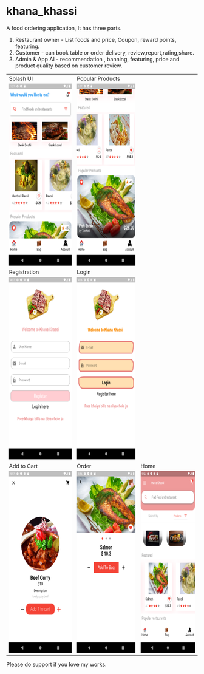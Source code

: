 # khana_khassi
A food ordering application,
It has three parts.
1. Restaurant owner - List foods and price, Coupon, reward points, featuring.
2. Customer - can book table or order delivery, review,report,rating,share.
3. Admin & App AI - recommendation , banning, featuring, price and product quality based on customer review.

<table>
  <tr>
    <td>Splash UI</td>
     <td>Popular Products</td>
  </tr>
  <tr>
    <td valign="top"><img src="assets/screenshots/UI_Photo/s1.png" width=270 height=480></td>
    <td valign="top"><img src="assets/screenshots/UI_Photo/s2.png" width=270 height=480></td>
  </tr>
  <tr>
    
  <td>Registration</td>
     <td>Login</td>
  </tr>
  <tr>
  <td valign="top"><img src="assets/screenshots/UI_Photo/reg.png" width=270 height=480></td>
  <td valign="top"><img src="assets/screenshots/UI_Photo/log.png" width=270 height=480></td>
  </tr>
  <tr>
    
  <td>Add to Cart</td>
  <td>Order</td>
  <td>Home</td>
  </tr>
  <tr>
  <td valign="top"><img src="assets/screenshots/UI_Photo/s3.png" width=270 height=480></td>
   <td valign="top"><img src="assets/screenshots/UI_Photo/s6.png" width=270 height=480></td>
   <td valign="top"><img src="assets/screenshots/UI_Photo/s7.png" width=270 height=480></td>
  </tr>
  </tr>
  </tr>
  
  </tr>
 </table>
 
 

Please do support if you love my works.
